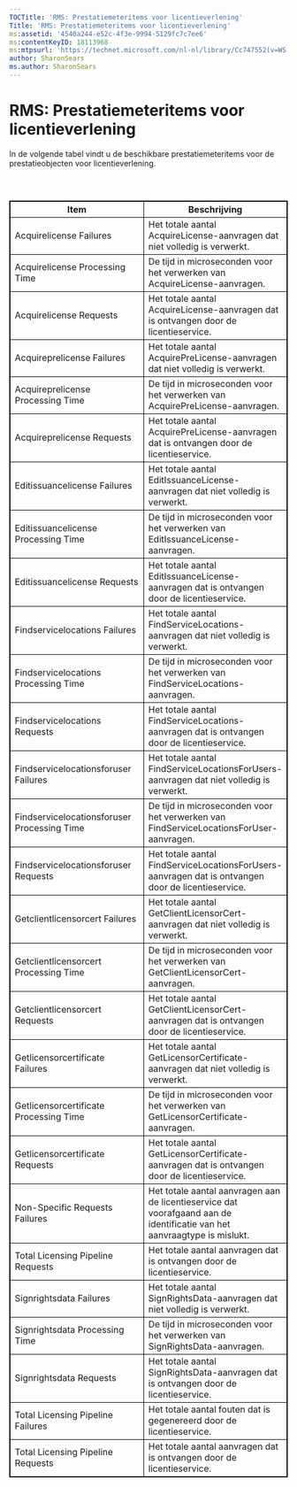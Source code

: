 ```yaml
---
TOCTitle: 'RMS: Prestatiemeteritems voor licentieverlening'
Title: 'RMS: Prestatiemeteritems voor licentieverlening'
ms:assetid: '4540a244-e52c-4f3e-9994-5129fc7c7ee6'
ms:contentKeyID: 18113968
ms:mtpsurl: 'https://technet.microsoft.com/nl-nl/library/Cc747552(v=WS.10)'
author: SharonSears
ms.author: SharonSears
---
```


RMS: Prestatiemeteritems voor licentieverlening
===============================================

In de volgende tabel vindt u de beschikbare prestatiemeteritems voor de prestatieobjecten voor licentieverlening.

###  

 
<table style="border:1px solid black;">
<colgroup>
<col width="50%" />
<col width="50%" />
</colgroup>
<thead>
<tr class="header">
<th style="border:1px solid black;" >Item</th>
<th style="border:1px solid black;" >Beschrijving</th>
</tr>
</thead>
<tbody>
<tr class="odd">
<td style="border:1px solid black;">Acquirelicense Failures</td>
<td style="border:1px solid black;">Het totale aantal AcquireLicense-aanvragen dat niet volledig is verwerkt.</td>
</tr>
<tr class="even">
<td style="border:1px solid black;">Acquirelicense Processing Time</td>
<td style="border:1px solid black;">De tijd in microseconden voor het verwerken van AcquireLicense-aanvragen.</td>
</tr>
<tr class="odd">
<td style="border:1px solid black;">Acquirelicense Requests</td>
<td style="border:1px solid black;">Het totale aantal AcquireLicense-aanvragen dat is ontvangen door de licentieservice.</td>
</tr>
<tr class="even">
<td style="border:1px solid black;">Acquireprelicense Failures</td>
<td style="border:1px solid black;">Het totale aantal AcquirePreLicense-aanvragen dat niet volledig is verwerkt.</td>
</tr>
<tr class="odd">
<td style="border:1px solid black;">Acquireprelicense Processing Time</td>
<td style="border:1px solid black;">De tijd in microseconden voor het verwerken van AcquirePreLicense-aanvragen.</td>
</tr>
<tr class="even">
<td style="border:1px solid black;">Acquireprelicense Requests</td>
<td style="border:1px solid black;">Het totale aantal AcquirePreLicense-aanvragen dat is ontvangen door de licentieservice.</td>
</tr>
<tr class="odd">
<td style="border:1px solid black;">Editissuancelicense Failures</td>
<td style="border:1px solid black;">Het totale aantal EditIssuanceLicense-aanvragen dat niet volledig is verwerkt.</td>
</tr>
<tr class="even">
<td style="border:1px solid black;">Editissuancelicense Processing Time</td>
<td style="border:1px solid black;">De tijd in microseconden voor het verwerken van EditIssuanceLicense-aanvragen.</td>
</tr>
<tr class="odd">
<td style="border:1px solid black;">Editissuancelicense Requests</td>
<td style="border:1px solid black;">Het totale aantal EditIssuanceLicense-aanvragen dat is ontvangen door de licentieservice.</td>
</tr>
<tr class="even">
<td style="border:1px solid black;">Findservicelocations Failures</td>
<td style="border:1px solid black;">Het totale aantal FindServiceLocations-aanvragen dat niet volledig is verwerkt.</td>
</tr>
<tr class="odd">
<td style="border:1px solid black;">Findservicelocations Processing Time</td>
<td style="border:1px solid black;">De tijd in microseconden voor het verwerken van FindServiceLocations-aanvragen.</td>
</tr>
<tr class="even">
<td style="border:1px solid black;">Findservicelocations Requests</td>
<td style="border:1px solid black;">Het totale aantal FindServiceLocations-aanvragen dat is ontvangen door de licentieservice.</td>
</tr>
<tr class="odd">
<td style="border:1px solid black;">Findservicelocationsforuser Failures</td>
<td style="border:1px solid black;">Het totale aantal FindServiceLocationsForUsers-aanvragen dat niet volledig is verwerkt.</td>
</tr>
<tr class="even">
<td style="border:1px solid black;">Findservicelocationsforuser Processing Time</td>
<td style="border:1px solid black;">De tijd in microseconden voor het verwerken van FindServiceLocationsForUser-aanvragen.</td>
</tr>
<tr class="odd">
<td style="border:1px solid black;">Findservicelocationsforuser Requests</td>
<td style="border:1px solid black;">Het totale aantal FindServiceLocationsForUsers-aanvragen dat is ontvangen door de licentieservice.</td>
</tr>
<tr class="even">
<td style="border:1px solid black;">Getclientlicensorcert Failures</td>
<td style="border:1px solid black;">Het totale aantal GetClientLicensorCert-aanvragen dat niet volledig is verwerkt.</td>
</tr>
<tr class="odd">
<td style="border:1px solid black;">Getclientlicensorcert Processing Time</td>
<td style="border:1px solid black;">De tijd in microseconden voor het verwerken van GetClientLicensorCert-aanvragen.</td>
</tr>
<tr class="even">
<td style="border:1px solid black;">Getclientlicensorcert Requests</td>
<td style="border:1px solid black;">Het totale aantal GetClientLicensorCert-aanvragen dat is ontvangen door de licentieservice.</td>
</tr>
<tr class="odd">
<td style="border:1px solid black;">Getlicensorcertificate Failures</td>
<td style="border:1px solid black;">Het totale aantal GetLicensorCertificate-aanvragen dat niet volledig is verwerkt.</td>
</tr>
<tr class="even">
<td style="border:1px solid black;">Getlicensorcertificate Processing Time</td>
<td style="border:1px solid black;">De tijd in microseconden voor het verwerken van GetLicensorCertificate-aanvragen.</td>
</tr>
<tr class="odd">
<td style="border:1px solid black;">Getlicensorcertificate Requests</td>
<td style="border:1px solid black;">Het totale aantal GetLicensorCertificate-aanvragen dat is ontvangen door de licentieservice.</td>
</tr>
<tr class="even">
<td style="border:1px solid black;">Non-Specific Requests Failures</td>
<td style="border:1px solid black;">Het totale aantal aanvragen aan de licentieservice dat voorafgaand aan de identificatie van het aanvraagtype is mislukt.</td>
</tr>
<tr class="odd">
<td style="border:1px solid black;">Total Licensing Pipeline Requests</td>
<td style="border:1px solid black;">Het totale aantal aanvragen dat is ontvangen door de licentieservice.</td>
</tr>
<tr class="even">
<td style="border:1px solid black;">Signrightsdata Failures</td>
<td style="border:1px solid black;">Het totale aantal SignRightsData-aanvragen dat niet volledig is verwerkt.</td>
</tr>
<tr class="odd">
<td style="border:1px solid black;">Signrightsdata Processing Time</td>
<td style="border:1px solid black;">De tijd in microseconden voor het verwerken van SignRightsData-aanvragen.</td>
</tr>
<tr class="even">
<td style="border:1px solid black;">Signrightsdata Requests</td>
<td style="border:1px solid black;">Het totale aantal SignRightsData-aanvragen dat is ontvangen door de licentieservice.</td>
</tr>
<tr class="odd">
<td style="border:1px solid black;">Total Licensing Pipeline Failures</td>
<td style="border:1px solid black;">Het totale aantal fouten dat is gegenereerd door de licentieservice.</td>
</tr>
<tr class="even">
<td style="border:1px solid black;">Total Licensing Pipeline Requests</td>
<td style="border:1px solid black;">Het totale aantal aanvragen dat is ontvangen door de licentieservice.</td>
</tr>
</tbody>
</table>
